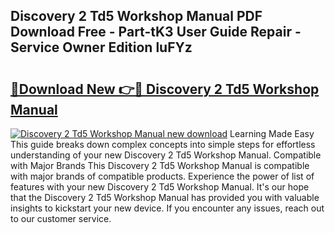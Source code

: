 ## Discovery 2 Td5 Workshop Manual PDF Download Free - Part-tK3 User Guide Repair - Service Owner Edition luFYz

# <h2><a href="http://cf21785.oget.top/?id=Discovery+2+Td5+Workshop+Manual">🔗Download New 👉🔴 Discovery 2 Td5 Workshop Manual</a></h2>

[![Discovery 2 Td5 Workshop Manual new download](https://i.imgur.com/5g1atiW.png)](http://cf21785.oget.top/?id=Discovery+2+Td5+Workshop+Manual)
Learning Made Easy This guide breaks down complex concepts into simple steps for effortless understanding of your new Discovery 2 Td5 Workshop Manual. Compatible with Major Brands This Discovery 2 Td5 Workshop Manual is compatible with major brands of compatible products. Experience the power of list of features with your new Discovery 2 Td5 Workshop Manual. It's our hope that the Discovery 2 Td5 Workshop Manual has provided you with valuable insights to kickstart your new device. If you encounter any issues, reach out to our customer service.
